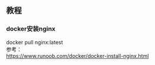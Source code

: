 ## 教程
### docker安装nginx  
docker pull nginx:latest  
参考：  
https://www.runoob.com/docker/docker-install-nginx.html  